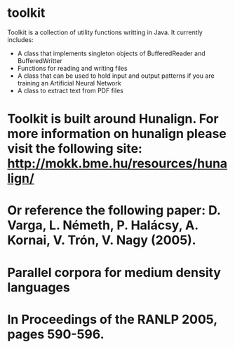 toolkit
=======

Toolkit is a collection of utility functions writting in Java. 
It currently includes:
- A class that implements singleton objects of BufferedReader and BufferedWritter
- Functions for reading and writing files
- A class that can be used to hold input and output patterns if you are training an Artificial Neural Network
- A class to extract text from PDF files

Toolkit is built around Hunalign. For more information on hunalign please visit the following site:
http://mokk.bme.hu/resources/hunalign/
======================================

Or reference the following paper:
D. Varga, L. Németh, P. Halácsy, A. Kornai, V. Trón, V. Nagy (2005).
====================================================================
Parallel corpora for medium density languages
==============================================
In Proceedings of the RANLP 2005, pages 590-596.
===================================================
